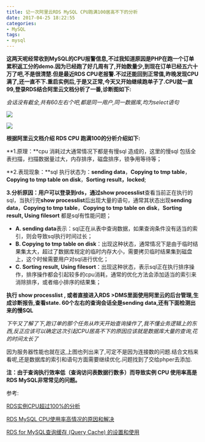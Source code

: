 ```yaml
---
title: 记一次阿里云RDS MySQL CPU跑满100居高不下的分析
date: 2017-04-25 18:22:55
categories:
- MySQL
tags:
- mysql
---
```


**这两天呢经常收到MySQL的CPU报警信息,不过我知道原因是PHP在跑一个订单累积返工分的demo.因为已经跑了好几周有了,开始数量少,到现在订单已经五六十万了吧,不是很清楚.但是最近RDS CPU老报警.不过还能回到正常值,昨晚发现CPU满了,还一直不下.重启实例后,于是又正常,今天又开始继续跑单子了.CPU就一直99,登录RDS结合阿里云文档分析了一番,诊断图如下:**

*会话没有截全,共有60左右个吧,都是同一用户,同一数据库,均为select语句*

![](http://ooz08pfj3.bkt.clouddn.com/QQ20170425140714.png)

![](http://ooz08pfj3.bkt.clouddn.com/QQ20170427102405.png)

**根据阿里云文档介绍 RDS CPU 跑满100的分析介绍如下:**

**1.原理：**cpu 消耗过大通常情况下都是有慢sql 造成的，这里的慢sql 包括全表扫描，扫描数据量过大，内存排序，磁盘排序，锁争用等待等；

**2.表现现象：**sql 执行状态为：**sending data**，**Copying to tmp table**，**Copying to tmp table on disk**，**Sorting result，locked**;

**3.分析原因：**用户可以登录到rds，通过**show processlist**查看当前正在执行的sql，当执行完**show processlist**后出现大量的语句，通常其状态出现**sending data**，**Copying to tmp table**，**Copying to tmp table on disk**，**Sorting result, Using filesort** 都是sql有性能问题；

- **A.  sending data**表示：sql正在从表中查询数据，如果查询条件没有适当的索引，则会导致sql执行时间过长；
- **B. Copying to tmp table on disk**：出现这种状态，通常情况下是由于临时结果集太大，超过了数据库规定的临时内存大小，需要拷贝临时结果集到磁盘上，这个时候需要用户对sql进行优化；
- **C. Sorting result, Using filesort**：出现这种状态，表示sql正在执行排序操作，排序操作都会引起较多的cpu消耗，通常的优化方法会添加适当的索引来消除排序，或者缩小排序的结果集；

**执行 show processlist , 或者直接进入RDS >DMS里面使用阿里云的后台管理,生成诊断报告,查看state. 60个左右的查询会话全是sending data,还有下面检测出来的慢SQL**

*下午又了解了下,跑订单的那个任务从昨天开始查询操作了,我不懂业务逻辑上的东西,反正应该可以确定这次引起CPU居高不下的原因应该就是数据库大量的查询,花的时间太长了*

因为服务器性能也就在这,上图也列出来了,可定不是因为连接数的问题.结合文档来看呢,还是数据库的索引和语句方面需要继续优化.问题找到了交给phper去添加.

**注：由于查询执行效率低（查询访问表数据行数多）而导致实例 CPU 使用率高是RDS MySQL非常常见的问题。** 

参考:

[RDS实例CPU超过100%的分析](https://help.aliyun.com/knowledge_detail/41684.html?spm=5176.7841698.2.11.mxnkJC)

[RDS MySQL CPU使用率高情况的原因和解决](https://help.aliyun.com/knowledge_detail/41715.html)

[RDS for MySQL查询缓存 (Query Cache) 的设置和使用](https://help.aliyun.com/knowledge_detail/41717.html)